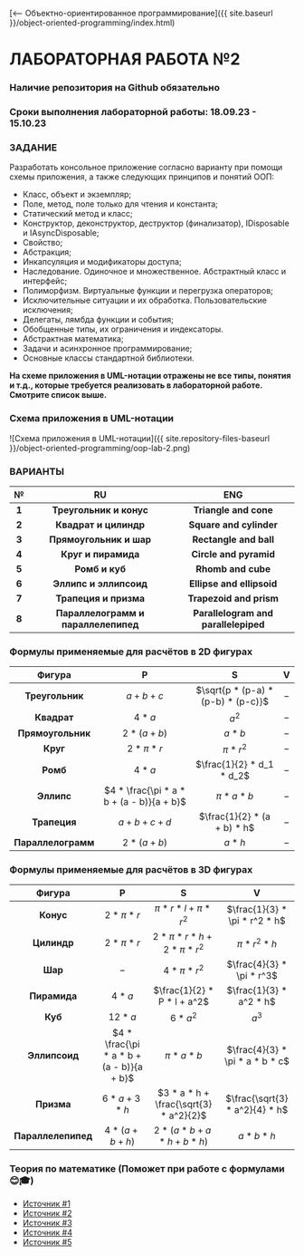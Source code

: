 [⟵ Объектно-ориентированное программирование]({{ site.baseurl }}/object-oriented-programming/index.html)

# **ЛАБОРАТОРНАЯ РАБОТА №2**

### **Наличие репозитория на Github обязательно**

### **Сроки выполнения лабораторной работы: 18.09.23 - 15.10.23**

### **ЗАДАНИЕ**

Разработать консольное приложение согласно варианту при помощи схемы приложения, а также следующих принципов и понятий ООП:
*	Класс, объект и экземпляр;
*	Поле, метод, поле только для чтения и константа;
*	Статический метод и класс;
*	Конструктор, деконструктор, деструктор (финализатор), IDisposable и IAsyncDisposable;
*	Свойство;
*	Абстракция;
*	Инкапсуляция и модификаторы доступа;
*	Наследование. Одиночное и множественное. Абстрактный класс и интерфейс;
*	Полиморфизм. Виртуальные функции и перегрузка операторов;
*	Исключительные ситуации и их обработка. Пользовательские исключения;
*	Делегаты, лямбда функции и события;
*	Обобщенные типы, их ограничения и индексаторы.
*   Абстрактная математика;
*	Задачи и асинхронное программирование;
*   Основные классы стандартной библиотеки.

**На схеме приложения в UML-нотации отражены не все типы, понятия и т.д., которые требуется реализовать в лабораторной работе. Смотрите список выше.**

### **Схема приложения в UML-нотации**

![Схема приложения в UML-нотации]({{ site.repository-files-baseurl }}/object-oriented-programming/oop-lab-2.png)

### **ВАРИАНТЫ**

| № | RU | ENG |
|:-:|:-:|:-:|
| **1** | **Треугольник и конус** | **Triangle and cone** |
| **2** | **Квадрат и цилиндр** | **Square  and cylinder** |
| **3** | **Прямоугольник и шар** | **Rectangle and ball** |
| **4** | **Круг и пирамида** | **Circle and pyramid** |
| **5** | **Ромб и куб** | **Rhomb and cube** |
| **6** | **Эллипс и эллипсоид** | **Ellipse and ellipsoid** |
| **7** | **Трапеция и призма** | **Trapezoid and prism** |
| **8** | **Параллелограмм и параллелепипед** | **Parallelogram and parallelepiped** |

### **Формулы применяемые для расчётов в 2D фигурах**

| **Фигура** | **P** | **S** | **V** |
|:-:|:-:|:-:|:-:|
| **Треугольник** | $a + b + c$ | $\sqrt{p * (p-a) * (p-b) * (p-c)}$ | $-$ |
| **Квадрат** | $4 * a$ | $a^2$ | $-$ |
| **Прямоугольник** | $2 * (a + b)$ | $a * b$ | $-$ |
| **Круг** | $2 * \pi * r$ | $\pi * r^2$ | $-$ |
| **Ромб** | $4 * a$ | $\frac{1}{2} * d_1 * d_2$ | $-$ |
| **Эллипс** | $4 * \frac{\pi * a * b + (a - b)}{a + b}$ | $\pi * a * b$ | $-$ |
| **Трапеция** | $a + b + c + d$ | $\frac{1}{2} * (a + b) * h$ | $-$ |
| **Параллелограмм** | $2 * (a + b)$ | $a * h$ | $-$ |

### **Формулы применяемые для расчётов в 3D фигурах**

| **Фигура** | **P** | **S** | **V** |
|:-:|:-:|:-:|:-:|
| **Конус** | $2 * \pi * r$ | $\pi * r * l + \pi * r^2$ | $\frac{1}{3} * \pi * r^2 * h$ |
| **Цилиндр** | $2 * \pi * r$  | $2 * \pi * r * h + 2 * \pi * r^2$ | $\pi * r^2 * h$ |
| **Шар** | $-$ | $4 * \pi * r^2$ | $\frac{4}{3} * \pi * r^3$ |
| **Пирамида** | $4 * a$ | $\frac{1}{2} * P * l + a^2$ | $\frac{1}{3} * a^2 * h$ |
| **Куб** | $12 * a$ | $6 * a^2$ | $a^3$ |
| **Эллипсоид** | $4 * \frac{\pi * a * b + (a - b)}{a + b}$ | $\pi * a * b$ | $\frac{4}{3} * \pi * a * b * c$ |
| **Призма** | $6 * a + 3 * h$ | $3 * a * h + \frac{\sqrt{3} * a^2}{2}$ | $\frac{\sqrt{3} * a^2}{4} * h$ |
| **Параллелепипед** | $4 * (a + b + h)$ | $2 * (a * b + a * h + b * h)$ | $a * b * h$ |

### **Теория по математике (Поможет при работе с формулами 😊🎓)**
* [Источник #1](https://ru.onlinemschool.com/math/assistance/)
* [Источник #2](https://www.webmath.ru/poleznoe/formules_15_12.php)
* [Источник #3](https://geleot.ru/education/math/geometry/volume/ellipsoid)
* [Источник #4](https://mnogogranniki.ru/pravilnaya-treugolnaya-prizma.html)
* [Источник #5](https://matematikalegko.ru/piramidi/pravilnye-piramidy-ploshhad-poverxnosti.html)
